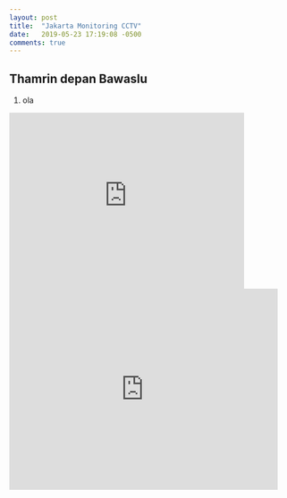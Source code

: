 ```yaml
---
layout: post
title:  "Jakarta Monitoring CCTV"
date:   2019-05-23 17:19:08 -0500
comments: true
---
```


## Thamrin depan Bawaslu
1. ola

<iframe width="420" height="315" src="http://www.youtube.com/embed/dQw4w9WgXcQ" frameborder="0" allowfullscreen></iframe>

<iframe width="480" height="360" src="http://www.youtube.com/embed/WO82PoAczTc" frameborder="0"> </iframe>



